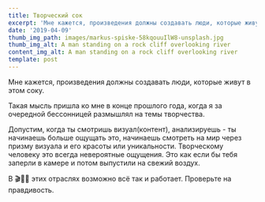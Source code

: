 ```yaml
---
title: Творческий сок
excerpt: 'Мне кажется, произведения должны создавать люди, которые живут в этом соку. '
date: '2019-04-09'
thumb_img_path: images/markus-spiske-58kqouuIlW8-unsplash.jpg
thumb_img_alt: A man standing on a rock cliff overlooking river
content_img_alt: A man standing on a rock cliff overlooking river
template: post
---
```

Мне кажется, произведения должны создавать люди, которые живут в этом соку.

Такая мысль пришла ко мне в конце прошлого года, когда я за очередной бессонницей размышлял на темы творчества.

Допустим, когда ты смотришь визуал(контент), анализируешь - ты начинаешь больше ощущать это, начинаешь смотреть на мир через призму визуала и его красоты или уникальности. Творческому человеку это всегда невероятные ощущения.
Это как если бы тебя заперли в камере и потом выпустили на свежий воздух. 

В 🎬🎼🎹 этих отраслях возможно всё так и работает. Проверьте на правдивость.



